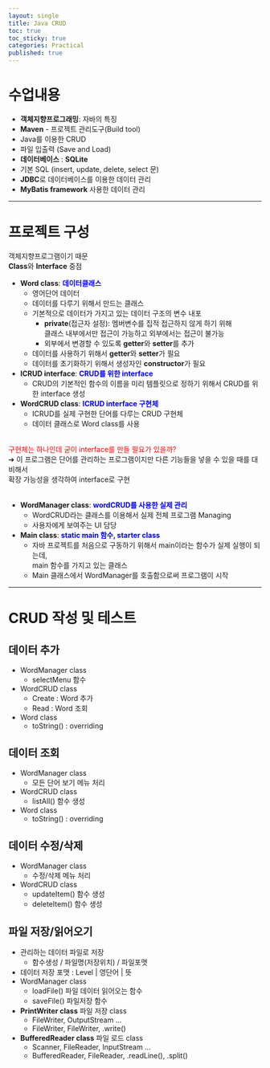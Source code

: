 ```yaml
---
layout: single
title: Java CRUD
toc: true
toc_sticky: true
categories: Practical
published: true
---
```


# 수업내용
* **객체지향프로그래밍**: 자바의 특징
* **Maven** - 프로젝트 관리도구(Build tool)
* Java를 이용한 CRUD
* 파일 입출력 (Save and Load)
* **데이터베이스** : **SQLite**
* 기본 SQL (insert, update, delete, select 문)
* **JDBC**로 데이터베이스를 이용한 데이터 관리
* **MyBatis framework** 사용한 데이터 관리

-----------

# 프로젝트 구성
객체지향프로그램이기 때문<br/>
**Class**와 **Interface** 중점<br/>
* **Word class**: <span style="color: blue">**데이터클래스**</span>
    * 영어단어 데이터
    * 데이터를 다루기 위해서 만드는 클래스
    * 기본적으로 데이터가 가지고 있는 데이터 구조의 변수 내포
        * **private**(접근자 설정): 멤버변수를 집적 접근하지 않게 하기 위해<br/>
            클래스 내부에서만 접근이 가능하고 외부에서는 접근이 불가능
        * 외부에서 변경할 수 있도록 **getter**와 **setter**를 추가
    * 데이터를 사용하기 위해서 **getter**와 **setter**가 필요
    * 데이터를 초기화하기 위해서 생성자인 **constructor**가 필요
* **ICRUD interface**: <span style="color: blue">**CRUD를 위한 interface**</span>
    * CRUD의 기본적인 함수의 이름을 미리 템플릿으로 정하기 위해서 CRUD를 위한 interface 생성
* **WordCRUD class**: <span style="color: blue">**ICRUD interface 구현체**</span>
    * ICRUD를 실제 구현한 단어를 다루는 CRUD 구현체
    * 데이터 클래스로 Word class를 사용
    
<br/>
<span style="color: red">구현체는 하나인데 굳이 interface를 만들 필요가 있을까?</span><br/>
➔ 이 프로그램은 단어를 관리하는 프로그램이지만 다른 기능들을 넣을 수 있을 때를 대비해서<br/>확장 가능성을 생각하여 interface로 구현<br/>
<br/>

* **WordManager class**: <span style="color: blue">**wordCRUD를 사용한 실제 관리**</span>
    * WordCRUD라는 클래스를 이용해서 실제 전체 프로그램 Managing
    * 사용자에게 보여주는 UI 담당
* **Main class**: <span style="color: blue">**static main 함수, starter class**</span>
    * 자바 프로젝트를 처음으로 구동하기 위해서 main이라는 함수가 실제 실행이 되는데,<br/>main 함수를 가지고 있는 클래스
    * Main 클래스에서 WordManager를 호출함으로써 프로그램이 시작

-----------

# CRUD 작성 및 테스트
## 데이터 추가
   * WordManager class
       * selectMenu 함수 
   * WordCRUD class
       * Create : Word 추가
       * Read : Word 조회
   * Word class
       * toString() : overriding

## 데이터 조회
* WordManager class
    * 모든 단어 보기 메뉴 처리
* WordCRUD class
    * listAll() 함수 생성
* Word class
    * toString() : overriding
        
## 데이터 수정/삭제
* WordManager class
    * 수정/삭제 메뉴 처리
* WordCRUD class
    * updateItem() 함수 생성
    * deleteItem() 함수 생성


## 파일 저장/읽어오기
* 관리하는 데이터 파일로 저장
   * 함수생성 / 파일명(저장위치) / 파일포맷
* 데이터 저장 포맷 : Level &#124; 영단어 &#124; 뜻
* WordManager class
    * loadFile() 파일 데이터 읽어오는 함수
    * saveFile() 파일저장 함수
* **PrintWriter class** 파일 저장 class
    * FileWriter, OutputStream …
    * FileWriter, FileWriter, .write()
* **BufferedReader class** 파일 로드 class
    * Scanner, FileReader, InputStream …
    * BufferedReader, FileReader, .readLine(), .split()

